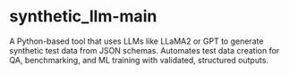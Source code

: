 # synthetic_llm-main
A Python-based tool that uses LLMs like LLaMA2 or GPT to generate synthetic test data from JSON schemas. Automates test data creation for QA, benchmarking, and ML training with validated, structured outputs.

